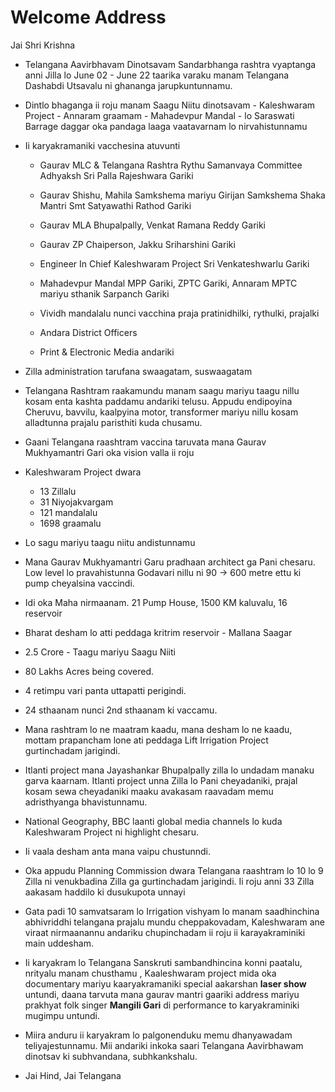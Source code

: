 # Welcome Address

Jai Shri Krishna 

- Telangana Aavirbhavam Dinotsavam Sandarbhanga rashtra vyaptanga anni Jilla lo June 02 - June 22 taarika varaku manam Telangana Dashabdi Utsavalu ni ghananga jarupkuntunnamu.
- Dintlo bhaganga ii roju manam Saagu Niitu dinotsavam - Kaleshwaram Project - Annaram graamam - Mahadevpur Mandal - lo Saraswati Barrage daggar oka pandaga laaga vaatavarnam lo nirvahistunnamu
- Ii karyakramaniki vacchesina atuvunti 
    - Gaurav MLC & Telangana Rashtra Rythu Samanvaya Committee Adhyaksh Sri Palla Rajeshwara Gariki

    - Gaurav Shishu, Mahila Samkshema mariyu Girijan Samkshema Shaka Mantri Smt Satyawathi Rathod Gariki
    - Gaurav MLA Bhupalpally, Venkat Ramana Reddy Gariki
    - Gaurav ZP Chaiperson, Jakku Sriharshini Gariki
    - Engineer In Chief Kaleshwaram Project Sri Venkateshwarlu Gariki
    - Mahadevpur Mandal MPP Gariki, ZPTC Gariki, Annaram MPTC mariyu sthanik Sarpanch Gariki
    - Vividh mandalalu nunci vacchina praja pratinidhilki, rythulki, prajalki 
    - Andara District Officers 
    - Print & Electronic Media andariki
- Zilla administration tarufana swaagatam, suswaagatam
- Telangana Rashtram raakamundu manam saagu mariyu taagu nillu kosam enta kashta paddamu andariki telusu. Appudu endipoyina Cheruvu, bavvilu, kaalpyina motor, transformer mariyu nillu kosam alladtunna prajalu paristhiti kuda chusamu. 
- Gaani Telangana raashtram vaccina taruvata mana Gaurav Mukhyamantri Gari oka vision valla ii roju

- Kaleshwaram Project dwara
    - 13 Zillalu
    - 31 Niyojakvargam
    - 121 mandalalu
    - 1698 graamalu
- Lo sagu mariyu taagu niitu andistunnamu 

- Mana Gaurav Mukhyamantri Garu pradhaan architect ga Pani chesaru. Low level lo pravahistunna Godavari nillu ni 90 → 600 metre ettu ki pump cheyalsina vaccindi.

- Idi oka Maha nirmaanam. 21 Pump House, 1500 KM kaluvalu, 16 reservoir

- Bharat desham lo atti peddaga kritrim reservoir - Mallana Saagar 
- 2.5 Crore - Taagu mariyu Saagu Niiti 
- 80 Lakhs Acres being covered. 
- 4 retimpu vari panta uttapatti perigindi. 
- 24 sthaanam nunci 2nd sthaanam ki vaccamu.

- Mana rashtram lo ne maatram kaadu, mana desham lo ne kaadu, mottam prapancham lone ati peddaga Lift Irrigation Project gurtinchadam jarigindi.
- Itlanti project mana Jayashankar Bhupalpally zilla lo undadam manaku garva kaarnam. Itlanti project unna Zilla lo Pani cheyadaniki, prajal kosam sewa cheyadaniki maaku avakasam raavadam memu adristhyanga bhavistunnamu. 

- National Geography, BBC laanti global media channels lo kuda Kaleshwaram Project ni highlight chesaru. 
- Ii vaala desham anta mana vaipu chustunndi. 
- Oka appudu Planning Commission dwara Telangana raashtram lo 10 lo 9 Zilla ni venukbadina Zilla ga gurtinchadam jarigindi. Ii roju anni 33 Zilla aakasam haddilo ki dusukupota unnayi

- Gata padi 10 samvatsaram lo Irrigation vishyam lo manam saadhinchina abhivriddhi telangana prajalu mundu cheppakovadam, Kaleshwaram ane viraat nirmaanannu andariku chupinchadam ii roju ii karayakraminiki main uddesham.

- Ii karyakram lo Telangana Sanskruti sambandhincina konni paatalu, nrityalu manam chusthamu , Kaaleshwaram project mida oka documentary mariyu kaaryakramaniki special aakarshan **laser show** untundi, daana tarvuta mana gaurav mantri gaariki address mariyu prakhyat folk singer **Mangili Gari** di performance to karyakraminiki mugimpu untundi.
- Miira anduru ii karyakram lo palgonenduku memu dhanyawadam teliyajestunnamu. Mii andariki inkoka saari Telangana Aavirbhawam dinotsav ki subhvandana, subhkankshalu. 

- Jai Hind, Jai Telangana